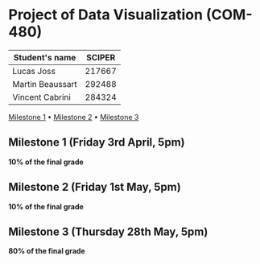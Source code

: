 # Project of Data Visualization (COM-480)

| Student's name | SCIPER |
| -------------- | ------ |
| Lucas Joss | 217667 |
| Martin Beaussart | 292488 |
| Vincent Cabrini | 284324 |

[Milestone 1](#milestone-1-friday-3rd-april-5pm) • [Milestone 2](#milestone-2-friday-1st-may-5pm) • [Milestone 3](#milestone-3-thursday-28th-may-5pm)

## Milestone 1 (Friday 3rd April, 5pm)

**10% of the final grade**


## Milestone 2 (Friday 1st May, 5pm)

**10% of the final grade**




## Milestone 3 (Thursday 28th May, 5pm)

**80% of the final grade**

